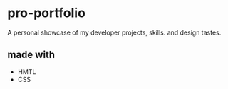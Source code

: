 # pro-portfolio
A personal showcase of my developer projects, skills. and design tastes.

## made with
* HMTL
* CSS
